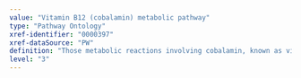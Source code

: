 ```yaml
---
value: "Vitamin B12 (cobalamin) metabolic pathway"
type: "Pathway Ontology"
xref-identifier: "0000397"
xref-dataSource: "PW"
definition: "Those metabolic reactions involving cobalamin, known as vitamin B12 - a water-soluble vitamin. Cobalamin has important roles in a number of metabolic pathways. There are several related compounds whose synthesis occurs in bacteria but whose conversion can be carried out in higher organisms."
level: "3"
---
```


